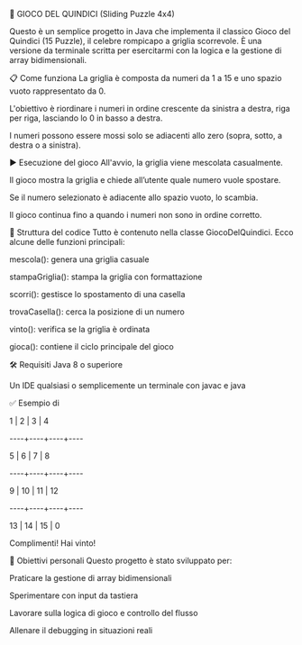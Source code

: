 🧩 GIOCO DEL QUINDICI (Sliding Puzzle 4x4)

Questo è un semplice progetto in Java che implementa il classico Gioco del Quindici (15 Puzzle), il celebre rompicapo a griglia scorrevole. È una versione da terminale scritta per esercitarmi con la logica e la gestione di array bidimensionali.

📋 Come funziona
La griglia è composta da numeri da 1 a 15 e uno spazio vuoto rappresentato da 0.

L'obiettivo è riordinare i numeri in ordine crescente da sinistra a destra, riga per riga, lasciando lo 0 in basso a destra.

I numeri possono essere mossi solo se adiacenti allo zero (sopra, sotto, a destra o a sinistra).

▶️ Esecuzione del gioco
All'avvio, la griglia viene mescolata casualmente.

Il gioco mostra la griglia e chiede all’utente quale numero vuole spostare.

Se il numero selezionato è adiacente allo spazio vuoto, lo scambia.

Il gioco continua fino a quando i numeri non sono in ordine corretto.

📁 Struttura del codice
Tutto è contenuto nella classe GiocoDelQuindici.
Ecco alcune delle funzioni principali:

mescola(): genera una griglia casuale

stampaGriglia(): stampa la griglia con formattazione

scorri(): gestisce lo spostamento di una casella

trovaCasella(): cerca la posizione di un numero

vinto(): verifica se la griglia è ordinata

gioca(): contiene il ciclo principale del gioco

🛠 Requisiti
Java 8 o superiore

Un IDE qualsiasi o semplicemente un terminale con javac e java

✅ Esempio di 

  1  |   2  |   3  |   4
  
----+----+----+----

  5 |  6 |  7 |  8
  
----+----+----+----

  9 | 10 | 11 | 12
  
----+----+----+----

 13 | 14 | 15 |  0

Complimenti! Hai vinto!

🧠 Obiettivi personali
Questo progetto è stato sviluppato per:

Praticare la gestione di array bidimensionali

Sperimentare con input da tastiera

Lavorare sulla logica di gioco e controllo del flusso

Allenare il debugging in situazioni reali
